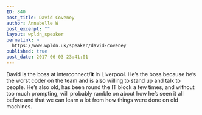 ```yaml
---
ID: 840
post_title: David Coveney
author: Annabelle W
post_excerpt: ""
layout: wpldn_speaker
permalink: >
  https://www.wpldn.uk/speaker/david-coveney
published: true
post_date: 2017-06-03 23:41:01
---
```

David is the boss at interconnect/<strong>it</strong> in Liverpool. He’s the boss because he’s the worst coder on the team and is also willing to stand up and talk to people. He’s also old, has been round the IT block a few times, and without too much prompting, will probably ramble on about how he’s seen it all before and that we can learn a lot from how things were done on old machines.